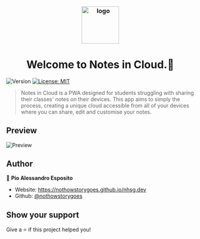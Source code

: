 <h3 align="center"><img alt="logo" src="https://github.com/user-attachments/assets/a1c22b77-f875-43ce-9e2d-7a0d1f4a00be" align="center" width="100px" heigth="100px"></h3>
<h1 align="center">Welcome to Notes in Cloud.👋
</h1>
<p>
  <img alt="Version" src="https://img.shields.io/badge/version-1.0.3-blue.svg?cacheSeconds=2592000" />
  <a href="#" target="_blank">
    <img alt="License: MIT" src="https://img.shields.io/badge/License-MIT-yellow.svg" />
  </a>
</p>

> Notes in Cloud is a PWA designed for students struggling with sharing their classes' notes on their devices. This app aims to simply the process, creating a unique cloud accessible from all of your devices where you can share, edit and customise your notes.

## Preview

<img alt="Preview" src="https://github.com/user-attachments/assets/ec41a1a3-631e-4747-bf33-1979b8c1de61" align="center">



## Author

👤 **Pio Alessandro Esposito**

* Website: https://nothowstorygoes.github.io/nhsg.dev
* Github: [@nothowstorygoes](https://github.com/nothowstorygoes)

## Show your support

Give a ⭐️ if this project helped you!
